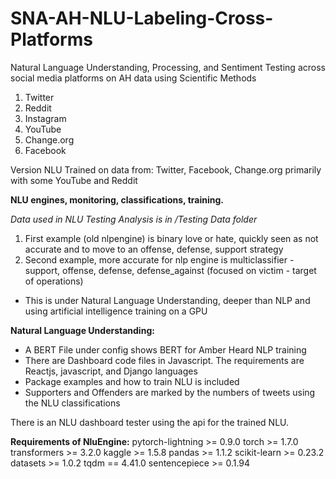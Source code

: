 # SNA-AH-NLU-Labeling-Cross-Platforms
Natural Language Understanding, Processing, and Sentiment Testing across social media platforms on AH data using Scientific Methods

1. Twitter
2. Reddit
3. Instagram
4. YouTube
5. Change.org
6. Facebook

Version NLU Trained on data from: Twitter, Facebook, Change.org primarily with some YouTube and Reddit

<b>NLU engines, monitoring, classifications, training.</b>

<i>Data used in NLU Testing Analysis is in /Testing Data folder</i>
1. First example (old nlpengine) is binary love or hate, quickly seen as not accurate and to move to an offense, defense, support strategy
2. Second example, more accurate for nlp engine is multiclassifier - support, offense, defense, defense_against (focused on victim - target of operations)
- This is under Natural Language Understanding, deeper than NLP and using artificial intelligence training on a GPU

<b>Natural Language Understanding:</b>
- A BERT File under config shows BERT for Amber Heard NLP training
- There are Dashboard code files in Javascript. The requirements are Reactjs, javascript, and Django languages
- Package examples and how to train NLU is included
- Supporters and Offenders are marked by the numbers of tweets using the NLU classifications

There is an NLU dashboard tester using the api for the trained NLU.

<b>Requirements of NluEngine:</b>
pytorch-lightning >= 0.9.0
torch >= 1.7.0
transformers >= 3.2.0
kaggle >= 1.5.8
pandas >= 1.1.2
scikit-learn >= 0.23.2
datasets >= 1.0.2
tqdm == 4.41.0
sentencepiece >= 0.1.94
